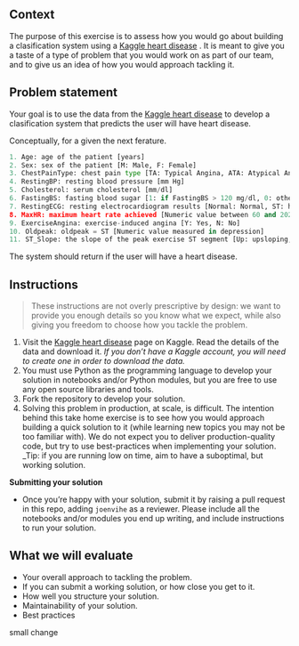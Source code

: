 ## Context

The purpose of this exercise is to assess how you would go about building a clasification system using a  [Kaggle heart disease](https://www.kaggle.com/code/kaanboke/beginner-friendly-catboost-with-optuna/notebook) . It is meant to give you a taste of a type of problem that you would work on as part of our team, and to give us an idea of how you would approach tackling it.

## Problem statement

Your goal is to use the data from the [Kaggle heart disease](https://www.kaggle.com/code/kaanboke/beginner-friendly-catboost-with-optuna/notebook) to develop a clasification system that predicts the user will have heart disease.

Conceptually, for a given the next ferature.

```python
1. Age: age of the patient [years]
2. Sex: sex of the patient [M: Male, F: Female]
3. ChestPainType: chest pain type [TA: Typical Angina, ATA: Atypical Angina, NAP: Non-Anginal Pain, ASY: Asymptomatic]
4. RestingBP: resting blood pressure [mm Hg]
5. Cholesterol: serum cholesterol [mm/dl]
6. FastingBS: fasting blood sugar [1: if FastingBS > 120 mg/dl, 0: otherwise]
7. RestingECG: resting electrocardiogram results [Normal: Normal, ST: having ST-T wave abnormality (T wave inversions and/or ST elevation or depression of > 0.05 mV), LVH: showing probable or definite left ventricular hypertrophy by Estes' criteria]
8. MaxHR: maximum heart rate achieved [Numeric value between 60 and 202]
9. ExerciseAngina: exercise-induced angina [Y: Yes, N: No]
10. Oldpeak: oldpeak = ST [Numeric value measured in depression]
11. ST_Slope: the slope of the peak exercise ST segment [Up: upsloping, Flat: flat, Down: downsloping]
```
The system should return if the user will have a heart disease.

## Instructions

> These instructions are not overly prescriptive by design: we want to provide you enough details so you know what we expect, while also giving you freedom to choose how you tackle the problem.

1. Visit the [Kaggle heart disease](https://www.kaggle.com/code/kaanboke/beginner-friendly-catboost-with-optuna/notebook) page on Kaggle. Read the details of the data and download it. _If you don’t have a Kaggle account, you will need to create one in order to download the data._
2. You must use Python as the programming language to develop your solution in notebooks and/or Python modules, but you are free to use any open source libraries and tools.
3. Fork the repository to develop your solution.
4. Solving this problem in production, at scale, is difficult. The intention behind this take home exercise is to see how you would approach building a quick solution to it (while learning new topics you may not be too familiar with). We do not expect you to deliver production-quality code, but try to use best-practices when implementing your solution. _Tip: if you are running low on time, aim to have a suboptimal, but working solution.
  
**Submitting your solution**

   - Once you’re happy with your solution, submit it by raising a pull request in this repo, adding `joenvihe` as a reviewer. Please include all the notebooks and/or modules you end up writing, and include instructions to run your solution.

## What we will evaluate

- Your overall approach to tackling the problem.
- If you can submit a working solution, or how close you get to it.
- How well you structure your solution.
- Maintainability of your solution.
- Best practices

small change
